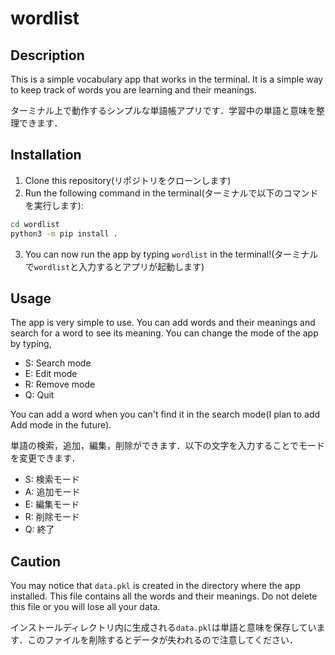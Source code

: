# wordlist

## Description
This is a simple vocabulary app that works in the terminal. It is a simple way to keep track of words you are learning and their meanings.

ターミナル上で動作するシンプルな単語帳アプリです．学習中の単語と意味を整理できます．

## Installation
1. Clone this repository(リポジトリをクローンします)
2. Run the following command in the terminal(ターミナルで以下のコマンドを実行します):
```bash
cd wordlist
python3 -m pip install .
```
3. You can now run the app by typing `wordlist` in the terminal!(ターミナルで`wordlist`と入力するとアプリが起動します)

## Usage
The app is very simple to use. You can add words and their meanings and search for a word to see its meaning.
You can change the mode of the app by typing,
- S: Search mode
- E: Edit mode
- R: Remove mode
- Q: Quit

You can add a word when you can't find it in the search mode(I plan to add Add mode in the future).

単語の検索，追加，編集，削除ができます．以下の文字を入力することでモードを変更できます．
- S: 検索モード
- A: 追加モード
- E: 編集モード
- R: 削除モード
- Q: 終了


## Caution
You may notice that `data.pkl` is created in the directory where the app installed. This file contains all the words and their meanings. Do not delete this file or you will lose all your data.

インストールディレクトリ内に生成される`data.pkl`は単語と意味を保存しています．このファイルを削除するとデータが失われるので注意してください．
